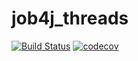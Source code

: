 # job4j_threads

[![Build Status](https://app.travis-ci.com/dheaven92/job4j_threads.svg?branch=master)](https://app.travis-ci.com/dheaven92/job4j_threads)
[![codecov](https://codecov.io/gh/dheaven92/job4j_threads/branch/master/graph/badge.svg?token=XZI2ENKT6D)](https://codecov.io/gh/dheaven92/job4j_threads)